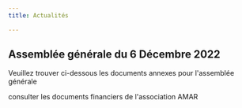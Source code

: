 ```yaml
---
title: Actualités

---
```

## Assemblée générale du 6 Décembre 2022

Veuillez trouver ci-dessous les documents annexes pour l'assemblée générale

consulter les documents financiers de l'association AMAR